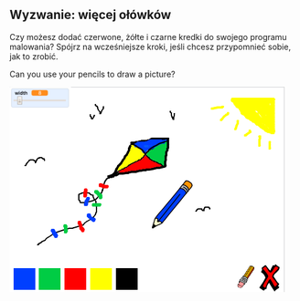 ## Wyzwanie: więcej ołówków

Czy możesz dodać czerwone, żółte i czarne kredki do swojego programu malowania? Spójrz na wcześniejsze kroki, jeśli chcesz przypomnieć sobie, jak to zrobić.

Can you use your pencils to draw a picture?

![zrzut ekranu](images/paint-final.png)